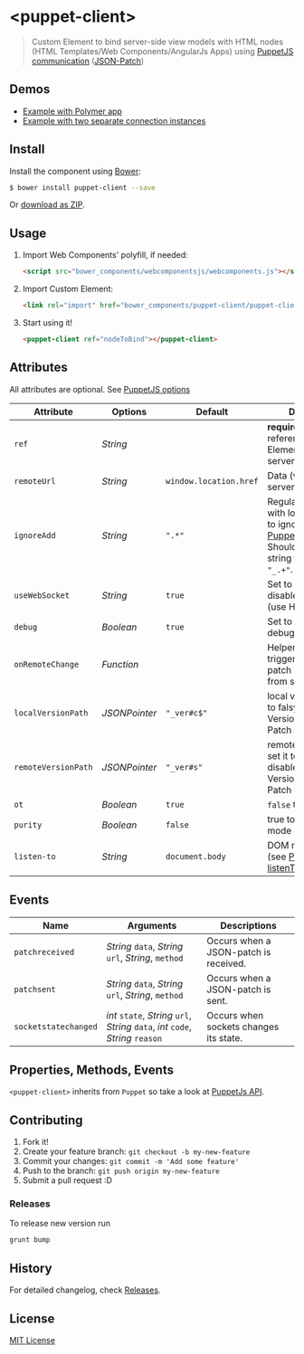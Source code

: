 # &lt;puppet-client&gt;

> Custom Element to bind server-side view models with HTML nodes (HTML Templates/Web Components/AngularJs Apps) using [PuppetJS](https://github.com/PuppetJs/PuppetJs) [communication](https://github.com/PuppetJs/PuppetJs/wiki/Server-communication) ([JSON-Patch](http://tools.ietf.org/html/rfc6902))

## Demos

- [Example with Polymer app](http://PuppetJs.github.io/puppet-client/examples/polymer/)
- [Example with two separate connection instances](http://PuppetJs.github.io/puppet-client/examples/two_instances/)

## Install

Install the component using [Bower](http://bower.io/):

```sh
$ bower install puppet-client --save
```

Or [download as ZIP](https://github.com/PuppetJs/puppet-client/archive/master.zip).

## Usage

1. Import Web Components' polyfill, if needed:

    ```html
    <script src="bower_components/webcomponentsjs/webcomponents.js"></script>
    ```

2. Import Custom Element:

    ```html
    <link rel="import" href="bower_components/puppet-client/puppet-client.html">
    ```

3. Start using it!

    ```html
    <puppet-client ref="nodeToBind"></puppet-client>
    ```

## Attributes
All attributes are optional.
See [PuppetJS options](https://github.com/PuppetJs/PuppetJs#options-constructor-parameters)

Attribute          | Options       | Default                | Description
---                | ---           | ---                    | ---
`ref`              | *String*      |                        | **required** Id or object reference to DOM Element to bind with server
`remoteUrl`        | *String*      | `window.location.href` | Data (view model) server URL
`ignoreAdd`        | *String*      | `".*"`                 | Regular expression with local properties to ignore (see [PuppetJS.ignoreAdd](https://github.com/PuppetJs/PuppetJs#ignoring-local-changes-ignoreadd)). Should be given in string format, like `"_.+"`.
`useWebSocket`     | *String*      | `true`                 | Set to `false` to disable WebSocket (use HTTP)
`debug`            | *Boolean*     | `true`                 | Set to true to enable debugging mode
`onRemoteChange`   | *Function*    |                        | Helper callback triggered each time a patch is obtained from server
`localVersionPath` | *JSONPointer* | `"_ver#c$"`            | local version path, set to falsy do disable Versioned JSON Patch communication
`remoteVersionPath`| *JSONPointer* | `"_ver#s"`             | remote version path, set it to falsy to disable Double Versioned JSON Patch communication
`ot`               | *Boolean*     | `true`                 | `false` to disable OT
`purity`           | *Boolean*     | `false`                | true to enable purist mode of OT
`listen-to`		   | *String*      | `document.body`        | DOM node to listen to (see [PuppetDOM listenTo attribute](https://github.com/PuppetJs/PuppetJs#puppetdom))

## Events
Name                 | Arguments                                                             | Descriptions
---                  | ---                                                                   | ---
`patchreceived`      | *String* `data`, *String* `url`, *String*, `method`                   | Occurs when a JSON-patch is received.
`patchsent`          | *String* `data`, *String* `url`, *String*, `method`                   | Occurs when a JSON-patch is sent.
`socketstatechanged` | *int* `state`, *String* `url`, *String* `data`, *int* `code`, *String* `reason` | Occurs when sockets changes its state.

## Properties, Methods, Events

`<puppet-client>` inherits from `Puppet` so take a look at [PuppetJs API](https://github.com/PuppetJs/PuppetJs).

## Contributing

1. Fork it!
2. Create your feature branch: `git checkout -b my-new-feature`
3. Commit your changes: `git commit -m 'Add some feature'`
4. Push to the branch: `git push origin my-new-feature`
5. Submit a pull request :D

### Releases

To release new version run
```sh
grunt bump

```
## History

For detailed changelog, check [Releases](https://github.com/PuppetJs/puppet-client/releases).

## License

[MIT License](http://opensource.org/licenses/MIT)

